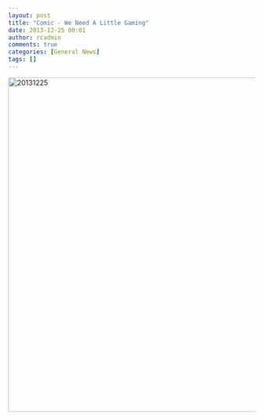```yaml
---
layout: post
title: "Comic - We Need A Little Gaming"
date: 2013-12-25 00:01
author: rcadmin
comments: true
categories: [General News]
tags: []
---
```

<a href="http://bitsmack.com/wp/2013/12/25/comic-we-need-a-little-gaming/attachment/20131225/" rel="attachment wp-att-2513"><img src="http://dl.bitsmack.com/uploads/2013/12/20131225.jpg" alt="20131225" width="680" height="680" class="alignnone size-full wp-image-2513" /></a>
